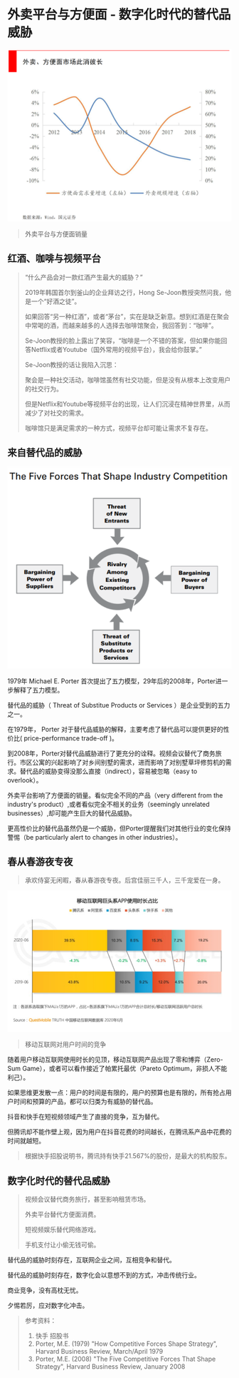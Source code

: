 # 外卖平台与方便面 - 数字化时代的替代品威胁

![noodle](https://github.com/AIoTDevops/DigitalTransformationReference/blob/main/img/noodle/noodle.jpg)
> 外卖平台与方便面销量

## 红酒、咖啡与视频平台

> “什么产品会对一款红酒产生最大的威胁？”
> 
> 2019年韩国首尔到釜山的企业拜访之行，Hong Se-Joon教授突然问我，他是一个“好酒之徒”。
> 
> 如果回答“另一种红酒”，或者“茅台”，实在是缺乏新意。想到红酒是在聚会中常喝的酒，而越来越多的人选择去咖啡馆聚会，我回答到：“咖啡”。
> 
> Se-Joon教授的脸上露出了笑容，“咖啡是一个不错的答案，但如果你能回答Netflix或者Youtube（国外常用的视频平台），我会给你鼓掌。”
> 
> Se-Joon教授的话让我陷入沉思：
> 
> 聚会是一种社交活动，咖啡馆虽然有社交功能，但是没有从根本上改变用户的社交行为。
> 
> 但是Netflix和Youtube等视频平台的出现，让人们沉浸在精神世界里，从而减少了对社交的需求。
> 
> 咖啡馆只是满足需求的一种方式，视频平台却可能让需求不复存在。


## 来自替代品的威胁
![5 forces](https://github.com/AIoTDevops/DigitalTransformationReference/blob/main/img/noodle/5_Forces.png)

1979年 Michael E. Porter 首次提出了五力模型，29年后的2008年，Porter进一步解释了五力模型。

替代品的威胁（ Threat of Substitue Products or Services ）是企业受到的五力之一。


在1979年， Porter 对于替代品威胁的解释，主要考虑了替代品可以提供更好的性价比( price-performance trade-off )。

到2008年，Porter对替代品威胁进行了更充分的诠释。视频会议替代了商务旅行。市区公寓的兴起影响了对乡间别墅的需求，进而影响了对别墅草坪修剪机的需求。替代品的威胁变得没那么直接（indirect），容易被忽略（easy to overlook）。


外卖平台影响了方便面的销量。看似完全不同的产品（very different from the industry's product）,或者看似完全不相关的业务（seemingly unrelated businesses）,却可能产生巨大的替代品威胁。


更高性价比的替代品虽然仍是一个威胁，但Porter提醒我们对其他行业的变化保持警惕（be particularly alert to changes in other industries）。



## 春从春游夜专夜

> 承欢侍宴无闲暇，春从春游夜专夜。后宫佳丽三千人，三千宠爱在一身。

![noodle](https://github.com/AIoTDevops/DigitalTransformationReference/blob/main/img/noodle/toutiao.png)
> 移动互联网对用户时间的竞争


随着用户移动互联网使用时长的见顶，移动互联网产品出现了零和博弈（Zero-Sum Game），或者可以看作接近了帕累托最优（Pareto Optimum，非损人不能利己）。



如果思维更发散一点：用户的时间是有限的，用户的预算也是有限的，所有抢占用户时间和预算的产品，都可以归类为有威胁的替代品。


抖音和快手在短视频领域产生了直接的竞争，互为替代。

但腾讯却不能作壁上观，因为用户在抖音花费的时间越长，在腾讯系产品中花费的时间就越短。

> 根据快手招股说明书，腾讯持有快手21.567%的股份，是最大的机构股东。


## 数字化时代的替代品威胁

> 视频会议替代商务旅行，甚至影响租赁市场。
>
> 外卖平台替代方便面消费。
> 
> 短视频娱乐替代网络游戏。
> 
> 手机支付让小偷无钱可偷。

替代品的威胁时刻存在，互联网企业之间，互相竞争和替代。

替代品的威胁时刻存在，数字化会以意想不到的方式，冲击传统行业。

商业竞争，没有高枕无忧。

夕惕若厉，应对数字化冲击。



> 参考资料：
> 1. 快手 招股书
> 2. Porter, M.E. (1979) "How Competitive Forces Shape Strategy", Harvard Business Review, March/April 1979
> 3. Porter, M.E. (2008) "The Five Competitive Forces That Shape Strategy", Harvard Business Review, January 2008




